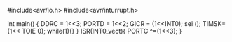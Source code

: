 
#include<avr/io.h>
#include<avr/inturrupt.h>


int main() {
    DDRC = 1<<3;
    PORTD = 1<<2;
    GICR = (1<<INT0);
    sei ();
    TIMSK=(1<< TOIE 0); 
   while(1){}
}
 ISR(INT0_vect){
     PORTC ^=(1<<3);
 }
